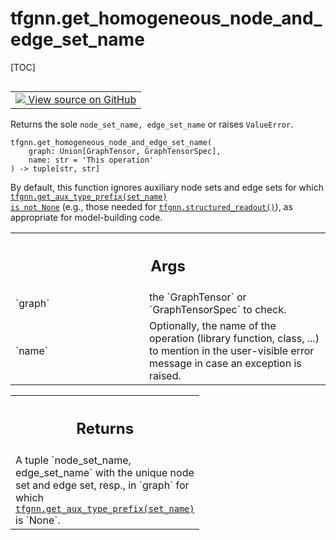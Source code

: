 # tfgnn.get_homogeneous_node_and_edge_set_name

[TOC]

<!-- Insert buttons and diff -->

<table class="tfo-notebook-buttons tfo-api nocontent" align="left">
<td>
  <a target="_blank" href="https://github.com/tensorflow/gnn/tree/master/tensorflow_gnn/graph/graph_tensor.py#L1590-L1620">
    <img src="https://www.tensorflow.org/images/GitHub-Mark-32px.png" />
    View source on GitHub
  </a>
</td>
</table>

Returns the sole `node_set_name, edge_set_name` or raises `ValueError`.

<pre class="devsite-click-to-copy prettyprint lang-py tfo-signature-link">
<code>tfgnn.get_homogeneous_node_and_edge_set_name(
    graph: Union[GraphTensor, GraphTensorSpec],
    name: str = &#x27;This operation&#x27;
) -> tuple[str, str]
</code></pre>

<!-- Placeholder for "Used in" -->

By default, this function ignores auxiliary node sets and edge sets for which
<a href="../tfgnn/get_aux_type_prefix.md"><code>tfgnn.get_aux_type_prefix(set_name)
is not None</code></a> (e.g., those needed for
<a href="../tfgnn/structured_readout.md"><code>tfgnn.structured_readout()</code></a>),
as appropriate for model-building code.

<!-- Tabular view -->

 <table class="responsive fixed orange">
<colgroup><col width="214px"><col></colgroup>
<tr><th colspan="2"><h2 class="add-link">Args</h2></th></tr>

<tr>
<td>
`graph`<a id="graph"></a>
</td>
<td>
the `GraphTensor` or `GraphTensorSpec` to check.
</td>
</tr><tr>
<td>
`name`<a id="name"></a>
</td>
<td>
Optionally, the name of the operation (library function, class, ...)
to mention in the user-visible error message in case an exception is
raised.
</td>
</tr>
</table>

<!-- Tabular view -->

 <table class="responsive fixed orange">
<colgroup><col width="214px"><col></colgroup>
<tr><th colspan="2"><h2 class="add-link">Returns</h2></th></tr>
<tr class="alt">
<td colspan="2">
A tuple `node_set_name, edge_set_name` with the unique node set and edge
set, resp., in `graph` for which <a href="../tfgnn/get_aux_type_prefix.md"><code>tfgnn.get_aux_type_prefix(set_name)</code></a> is
`None`.
</td>
</tr>

</table>

